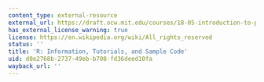```yaml
---
content_type: external-resource
external_url: https://draft.ocw.mit.edu/courses/18-05-introduction-to-probability-and-statistics-spring-2022/pages/r-and-rstudio/
has_external_license_warning: true
license: https://en.wikipedia.org/wiki/All_rights_reserved
status: ''
title: 'R: Information, Tutorials, and Sample Code'
uid: d0e2768b-2737-49eb-b708-fd36deed10fa
wayback_url: ''
---
```

